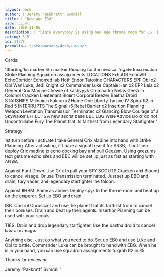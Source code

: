 ```yaml
---
layout: deck
author: ! Jeremy "pakkratt" Sumrall
title: ! "New age EBO"
side: Light
date: 2000-11-06
description: ! "Since everybody is using new age throne room for LS, I chose for a new age ebo."
rating: 3.5
id: 11578
permalink: "/starwarsccg/deck/11578/"
---
```

Cards: 

'Starting
1st marker
4th marker
Heading for the medical frigate
Insurrection
Strike Planning
Squadron assaignments
LOCATIONS
EchoDB
EchoWR
EchoCorridor
Echomed lab
Hoth
Endor
Tatooine
CHARACTERS
EPP Obi x2
Obi Wan
Luke, Jedi Knight x2
Commander Luke
Captain Han x2
EPP Leia x2
General Crix Madine
Chewie of Kashyyyk
Orrimaarko
Melas
Geezum
Colonol Cracken
Lieutenant Blount
Corporal Beezer
Bantha Droid
STARSHIPS
Millenium Falcon x2
Home One
Liberty
Tantive IV
Spiral
R2 in Red 5
INTERRUPTS
The Signal x5
Rebel Barrier x2
Insertion Planning
Weapon Levitation
Transmission Terminated x2
Glancing Blow
Courage of a Skywalker
EFFECTS
A new secret base
EBO
EBG
Wise Advice
Do or do not
Uncontrollabe Fury
The Planet that its farthest from
Legendary Starfighter '

Strategy: '

1st turn before I activate I take General Crix Madine into hand with Strike Planning. After activating, if I have a signal I use it for ANSB, if not then deploy Crix madine to echo docking bay and pull Geezum.  Using geezums text gets me echo sites and EBO will be set up just as fast as starting with ANSB.

Against Hunt Down.
Use Crix to pull your SPY SCOUTS(Cracken and Blount) to cancel visage. Or use Transmission terminated.	Just set up EBO and drain, fury vader, and legendary starfighter the falcon.

Against BHBM.
Same as above.	Deploy spys to the throne room and beat up on the emperor.  Set up EBO and drain.

ISB.
Control Curuscant and use the planet that its farthest from to cancel their bonuses.  Drain and beat up their agents.  Insertion Planning can be used with your scouts.

TIES.
Drain and drop legendary starfighter.  Use the bantha droid to cancel lateral damage.

Anything else.
Just do what you need to do.  Set up EBO and use Luke and Obi to battle.  Commander Luke can be brought to hand with EBG.  When he is in your hand, you can use squadron assaignments to grab R2 in R5.

Thanks for reviewing.

Jeremy "Pakkratt" Sumrall '
